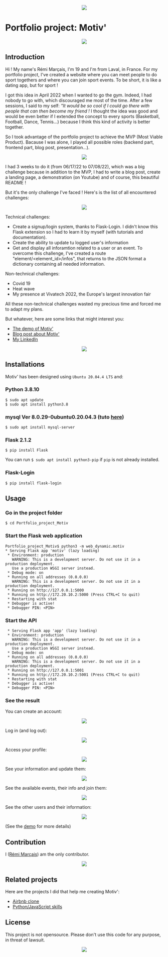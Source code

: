 <p align="center">
  <img src="https://camo.githubusercontent.com/2dec91e6bf9bc9cb3957f84ed9fe8e9a00dd6139eeeb04d3e2dae81977572059/68747470733a2f2f692e6962622e636f2f6e4d74525851522f486f6c626572746f6e2e706e67" />
</p>


# Portfolio project: Motiv'

<p align="center">
  <img src="web_dynamic/static/styles/logomotiv.png" />
</p>

## Introduction


Hi ! My name's Rémi Marçais, I'm 19 and I'm from Laval, in France. For my portfolio project, I've created a website where you can meet people to do sport togethers and where you can join sport events. To be short, it is like a dating app, but for sport !

I got this idea in April 2022 when I wanted to go the gym. Indeed, I had nobody to go with, which discouraged me most of the time. After a few sessions, I said to my self: *"It would be so cool if I could go there with people that can then become my friend !* I thought the idea was good and would be even better if I extended the concept to every sports (Basketball, Football, Dance, Tennis...) because I think this kind of activity is better together.

So I took advantage of the portfolio project to achieve the MVP (Most Viable Product). Bacause I was alone, I played all possible roles (backend part, frontend part, blog post, presentation...).

<p align="center">
  <img src="https://blog.crisp.se/wp-content/uploads/2016/01/Making-sense-of-MVP-.jpg" />
</p>

I had 3 weeks to do it (from 06/17/22 to 07/08/22), which was a big challenge because in addition to the MVP, I had to write a blog post, create a landing page, a demonstration (on Youtube) and of course, this beautiful README !

But it's the only challenge I've faced ! Here's is the list of all encountered challenges:

<p align="center">
  <img src="https://thumbs.gfycat.com/SlipperyLoneGeese-max-1mb.gif" />
</p>

Technical challenges:

- Create a signup/login system,  thanks to Flask-Login. I didn't know this Flask extension so I had to learn it by myself (with tutorials and documentation).
- Create the ability to update tu logged user's information
- Get and display all inforamtion related to a user or an event. To overcome this challenge, I've created a route "element/<element_id>/infos", that returns to the JSON format a dictionary containing all needed information.


Non-technical challenges:

- Covid 19
- Heat wave
- My presence at Vivatech 2022, the Europe's largest innovation fair

All these non-technical challenges wasted my precious time and forced me to adapt my plans.

But whatever, here are some links that might interest you:

- [The demo of Motiv'](https://youtu.be/DgctOQ8UmsA)
- [Blog post about Motiv'](https://medium.com/@3243/9cb330141268)
- [My LinkedIn](https://www.linkedin.com/in/remi-marcais/)


<p align="center">
  <img src="https://memegenerator.net/img/instances/81486667.jpg" />
</p>


## Installations

Motiv' has been designed using ```Ubuntu 20.04.4 LTS``` and:

### Python 3.8.10
```
$ sudo apt update
$ sudo apt install python3.8
```

### mysql  Ver 8.0.29-0ubuntu0.20.04.3 (tuto [here](https://www.digitalocean.com/community/tutorials/how-to-install-mysql-on-ubuntu-20-04))

```
$ sudo apt install mysql-server
```

### Flask 2.1.2
```
$ pip install Flask
```

You can run ```$ sudo apt install python3-pip``` if ```pip``` is not already installed.

### Flask-Login

```
$ pip install flask-login
```


## Usage

### Go in the project folder

```
$ cd Portfolio_project_Motiv
```

### Start the Flask web application
```
Portfolio_project_Motiv$ python3 -m web_dynamic.motiv
* Serving Flask app 'motiv' (lazy loading)
 * Environment: production
   WARNING: This is a development server. Do not use it in a production deployment.
   Use a production WSGI server instead.
 * Debug mode: on
 * Running on all addresses (0.0.0.0)
   WARNING: This is a development server. Do not use it in a production deployment.
 * Running on http://127.0.0.1:5000
 * Running on http://172.20.10.2:5000 (Press CTRL+C to quit)
 * Restarting with stat
 * Debugger is active!
 * Debugger PIN: <PIN>
```

### Start the API
```Portfolio_project_Motiv$ python3 -m api.v1.app
 * Serving Flask app 'app' (lazy loading)
 * Environment: production
   WARNING: This is a development server. Do not use it in a production deployment.
   Use a production WSGI server instead.
 * Debug mode: on
 * Running on all addresses (0.0.0.0)
   WARNING: This is a development server. Do not use it in a production deployment.
 * Running on http://127.0.0.1:5001
 * Running on http://172.20.10.2:5001 (Press CTRL+C to quit)
 * Restarting with stat
 * Debugger is active!
 * Debugger PIN: <PIN>
```

### See the result

You can create an account:
<p align="center">
  <img src="h/../images/signup_readme.png"/>
</p>
Log in (and log out):
<p align="center">
  <img src="h/../images/login_readme.png"/>
</p>
Access your profile:
<p align="center">
  <img src="h/../images/profile_readme.png" />
</p>
See your information and update them:
<p align="center">
  <img src="h/../images/profile_infos_readme.png" />
</p>
See the available events, their info and join them:
<p align="center">
  <img src="h/../images/events_readme.png" />
</p>
See the other users and their information:
<p align="center">
  <img src="h/../images/meet_friends_readme.png" />
</p>

(See the [demo](https://youtu.be/DgctOQ8UmsA) for more details)

## Contribution
I ([Rémi Marçais](https://www.linkedin.com/in/remi-marcais/)) am the only contributor.

<p align="center">
  <img src="https://memegenerator.net/img/instances/69634514.jpg" />
</p>

## Related projects

Here are the projects I did that help me creating Motiv':

- [Airbnb clone](https://github.com/rmarcais/AirBnB_clone_v4)
- [Python/JavaScript skills](https://github.com/rmarcais/holbertonschool-higher_level_programming)


## License

This project is not opensource. Please don't use this code for any purpose, in threat of lawsuit.

<p align="center">
  <img src="https://66.media.tumblr.com/tumblr_lztdzreSRJ1qkomroo1_500.gif" />
</p>
